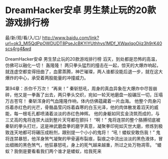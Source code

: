 # DreamHacker安卓 男生禁止玩的20款游戏排行榜

最/新/观/看/入/口/ http://www.baidu.com/link?url=ok3_Ml5QdPpOWDUDT8PseJcBKYiYUthhvs1MDf_XWaxIqoOiiz3h9rK40scs4rg4&wd

DreamHacker安卓 男生禁止玩的20款游戏排行榜
 滔天，到处都是恐怖的高温，仿佛可以融化一切！
    轰隆隆！
    两只拳头猛烈的撞击在一起，惊天的大爆炸响起，就连虚空都变得扭曲了，血雾蒸腾，神芒璀璨，两人谁都没能后退一步，就在这大爆炸的中心，承受着两股能量的冲撞威力。

第94章：杀你千万次！
    “再来！”
    秦斩怒吼，周身的真血异象在大爆炸中尽皆崩碎，他又是一拳轰了出去，两只拳头交织，宛如一轮天地磨盘一般碾压一切，压塌万古苍穹！
    秦斩浑身的气血隆隆作响，体内仿佛蕴藏着一片血海。
    他整个肉身闪烁着赤红色的光芒，骨骼晶莹闪烁着森寒的白玉光泽，他的肉体散发着滔天的威能，每一根毛孔都喷涌着淡淡的赤红色神辉。
    他的身躯如同玄金浇筑而成的，与三丈高的鬼将连禁大战到整片天穹都在颤抖！
    “啊！”
    鬼将连禁的整个胳膊彻底被秦斩的拳头打烂，这是神武磨盘拳的磨字真意，凝聚拳印宛如灭世大磨，修炼到极致连天地都可将碾压成粉剂，跟别提一个小小的鬼将！
    “吼！蝼蚁安敢伤我！”
    鬼将连禁暴怒，他浑身煞气凝聚的甲骨遍布裂痕，裂痕之中流出淡淡的黑色液体，冒出细微的黑色煞气，他狂暴怒吼，身上的死气越来越重，所过之处万物凋零。
    “蝼蚁？我倒是要看看我们两个谁才是蝼蚁，给我死来
